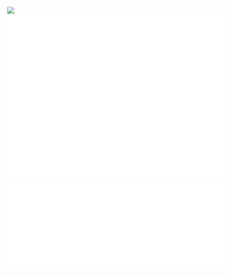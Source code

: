 ![](https://komarev.com/ghpvc/?username=bitblocksplicer)
![Metrics](/github-metrics.svg)
![Metrics](/metrics.plugin.isocalendar.svg)
